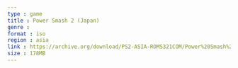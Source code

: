 ```yaml
---
type : game
title : Power Smash 2 (Japan)
genre : 
format : iso
region : asia
link : https://archive.org/download/PS2-ASIA-ROMS321COM/Power%20Smash%202%20%28Japan%29.7z
size : 178MB
---
```

